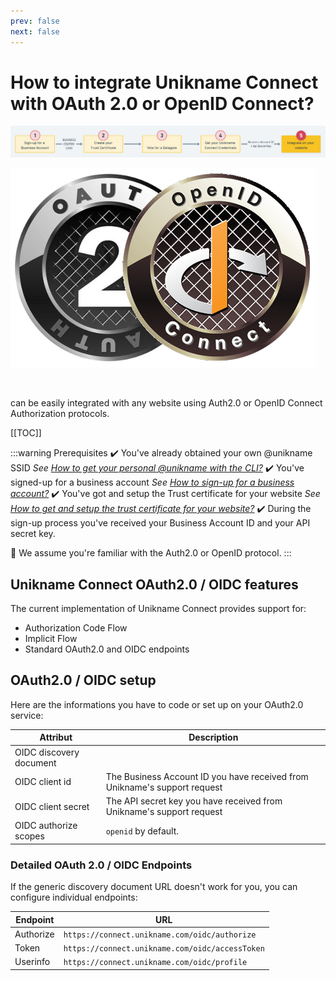 ```yaml
---
prev: false
next: false 
---
```


# How to integrate Unikname Connect with OAuth 2.0 or OpenID Connect?

![install-unikname-connect-step](./../../images/install-unikname-connect-step5.png)

<hpicture noshadow>![OAuth2.0 / OpenID Connect](./oauth2.0-openidconnect-logo-full.png)</hpicture>

<br/>

<brand name="UNC"/> can be easily integrated with any website using Auth2.0 or OpenID Connect Authorization protocols.

[[TOC]]

<hseparator/>

:::warning Prerequisites
:heavy_check_mark: You've already obtained your own @unikname SSID
<hbox>_See [How to get your personal @unikname with the CLI?](./../../howto-get-my-unikname-via-cli)_</hbox>
:heavy_check_mark: You've signed-up for a business account
<hbox>_See [How to sign-up for a business account?](./../../howto-signup-business-account)_</hbox>
:heavy_check_mark: You've got and setup the Trust certificate for your website
<hbox>_See [How to get and setup the trust certificate for your website?](./../../howto-get-unikname-trust-certificate-organization)_</hbox>
:heavy_check_mark: During the sign-up process you've received your Business Account ID and your API secret key.

:book: We assume you're familiar with the Auth2.0 or OpenID protocol.
:::


## Unikname Connect OAuth2.0 / OIDC features

The current implementation of Unikname Connect provides support for:

- Authorization Code Flow
- Implicit Flow
- Standard OAuth2.0 and OIDC endpoints

## OAuth2.0 / OIDC setup

Here are the informations you have to code or set up on your OAuth2.0 service:

| Attribut | Description |
|--------|-----------|
| OIDC discovery document | <UncServerUrl/> |
| OIDC client id | The Business Account ID you have received from Unikname's support request |
| OIDC client secret | The API secret key you have received from Unikname's support request |
| OIDC authorize scopes |`openid` by default. |

### Detailed OAuth 2.0 / OIDC Endpoints

If the generic discovery document URL doesn't work for you, you can configure individual endpoints:

| Endpoint | URL |
|-|-|
| Authorize | `https://connect.unikname.com/oidc/authorize` |
| Token     | `https://connect.unikname.com/oidc/accessToken`    |
| Userinfo  | `https://connect.unikname.com/oidc/profile`    |

<hseparator/>

